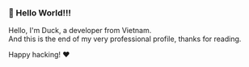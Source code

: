 ### 👋 Hello World!!!

Hello, I'm Duck, a developer from Vietnam. <br/>
And this is the end of my very professional profile, thanks for reading.

Happy hacking! ❤
